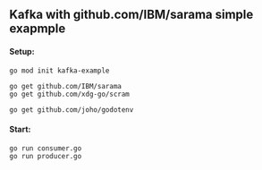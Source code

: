 ## Kafka with github.com/IBM/sarama simple exapmple

#### Setup:

```
go mod init kafka-example

go get github.com/IBM/sarama
go get github.com/xdg-go/scram

go get github.com/joho/godotenv
```

#### Start:

```
go run consumer.go
go run producer.go
```
